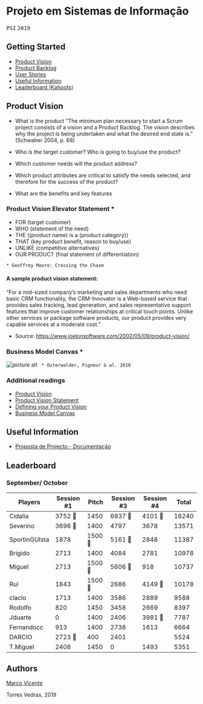 # Projeto em Sistemas de Informação
<kbd>P</kbd><kbd>S</kbd><kbd>I</kbd>    <kbd>2</kbd><kbd>0</kbd><kbd>1</kbd><kbd>9</kbd>

## Getting Started ##
* [Product Vision](#product_vision)
* [Product Backlog](#product_backlog)
* [User Stories](#user_stories)
* [Useful Information](#useful_information)
* [Leaderboard (Kahoots)](#leaderboard)

<a name="product_vision"></a>
## Product Vision
* What is the product
 “The minimum plan necessary to start a Scrum project consists of a vision and a Product Backlog. The vision describes why the project is being undertaken and what the desired end state is.” (Schwaber 2004, p. 68)

* Who is the target customer? Who is going to buy/use the product? 
* Which customer needs will the product address?  
* Which product attributes are critical to satisfy the needs selected, and therefore for the success of the product?  
* What are the benefits and key features

### Product Vision Elevator Statement *
* FOR (target customer)
* WHO (statement of the need)
* THE ((product name) is a (product category))
* THAT (key product benefit, reason to buy/use)
* UNLIKE (competitive alternatives)
* OUR PRODUCT (final statement of differentiation)
 
`* Geoffrey Moore: Crossing the Chasm`

#### A sample product vision statement:

“For a mid-sized company’s marketing and sales departments who need basic CRM functionality, the CRM-Innovator is a Web-based service that provides sales tracking, lead generation, and sales representative support features that improve customer relationships at critical touch points. Unlike other services or package software products, our product provides very capable services at a moderate cost.”
* Source: https://www.joelonsoftware.com/2002/05/09/product-vision/

### Business Model Canvas *
![picture alt](https://upload.wikimedia.org/wikipedia/commons/thumb/1/10/Business_Model_Canvas.png/1200px-Business_Model_Canvas.png)
` * Osterwalder, Pigneur & al. 2010`


### Additional readings
* [Product Vision](https://www.scrumalliance.org/community/articles/2009/january/the-product-vision)
* [Product Vision Statement](https://platinumedge.com/blog/agile-artifacts-product-vision-statement)
* [Defining your Product Vision](http://www.dummies.com/careers/project-management/four-steps-to-defining-your-product-vision-with-agile-management/)
* [Business Model Canvas](https://strategyzer.com/canvas/business-model-canvas)


<a name="useful_information"></a>
## Useful Information ##
* [Proposta de Projecto - Documentação](https://wetransfer.com/downloads/f71aa1c174cbbb72e1a61396d69bc02920190930135158/cabd58c59831502b78fac53ad508cbb420190930135158/f8604f)


<a name="leaderboard"></a>
## Leaderboard
### September/ October

| Players       | Session #1 | Pitch | Session #3 | Session #4 | Total |
|---------------|------------|-------|------------|------------|-------|
| Cidalia       | 3752   🥇   | 1450  | 6937   🥇   | 4101   🥈   | 16240 |
| Severino      | 3696   🥈   | 1400  | 4797      | 3678       | 13571 |
| SportinGUIsta | 1878       | 1500 🥇| 5161   🥉   | 2848       | 11387 |
| Brigido       | 2713       | 1400  | 4084       | 2781       | 10978 |
| Miguel        | 2713       | 1500 🥇| 5606   🥈   | 918        | 10737 |
| Rui           | 1843       | 1500 🥇| 2686       | 4149  🥇    | 10178 |
| claclo        | 1713       | 1400  | 3586       | 2889       | 9588  |
| Rodolfo       | 820        | 1450  | 3458       | 2669       | 8397  |
| Jduarte       | 0          | 1400  | 2406       | 3981   🥉   | 7787  |
| Fernandocc    | 913        | 1400  | 2738       | 1613       | 6664  |
| DARCIO        | 2723   🥉   | 400   | 2401       |            | 5524  |
| T.Miguel      | 2408       | 1450  | 0          | 1493       | 5351  |


## Authors 
[Marco Vicente](https://scholar.google.com/citations?user=uKVB2XgAAAAJ&hl=en&oi=sra)

Torres Vedras, 2019

